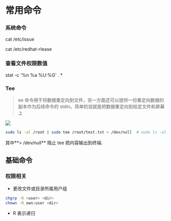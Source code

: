 # 常用命令


### 系统命令

cat /etc/issue

cat /etc/redhat-rlease

### 查看文件权限数值

stat -c '%n %a %U:%G' . * 

### Tee

> ee 命令用于将数据重定向到文件，另一方面还可以提供一份重定向数据的副本作为后续命令的 stdin。简单的说就是把数据重定向到给定文件和屏幕上

![](/assets/img/centos/tee_command.png)

```bash
sudo ls -al /root | sudo tee /root/test.txt > /dev/null  # sudo ls -al /root | sudo tee /root/test.txt > /dev/null

```

其中**> /dev/null** 阻止 tee 把内容输出到终端.

## 基础命令

### 权限相关

- 更改文件或目录所属用户组

```bash
chgrp -R <user> <dir> 
chown -R own:user <dir>
```

  - R 表示递归


 
